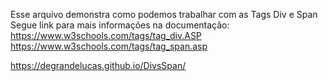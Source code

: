 Esse arquivo demonstra como podemos trabalhar com as Tags Div e Span </br>
Segue link para mais informações na documentação: </br>
https://www.w3schools.com/tags/tag_div.ASP </br>
https://www.w3schools.com/tags/tag_span.asp</br>

https://degrandelucas.github.io/DivsSpan/
